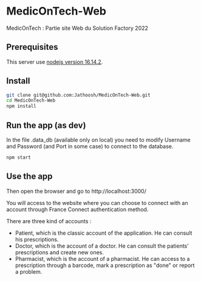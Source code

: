 # MedicOnTech-Web
MedicOnTech : Partie site Web du Solution Factory 2022

## Prerequisites

This server use [nodejs version 16.14.2](https://nodejs.org/en/download/).

## Install
    
```bash
git clone git@github.com:Jathoosh/MedicOnTech-Web.git
cd MedicOnTech-Web
npm install
```

## Run the app (as dev)

In the file .data_db (available only on local) you need to modify Username and Password (and Port in some case) to connect to the database.
    
```bash
npm start
```

## Use the app

Then open the browser and go to http://localhost:3000/

You will access to the website where you can choose to connect with an account through France Connect authentication method.

There are three kind of accounts :
- Patient, which is the classic account of the application. He can consult his prescriptions.
- Doctor, which is the account of a doctor. He can consult the patients' prescriptions and create new ones.
- Pharmacist, which is the account of a pharmacist. He can access to a prescription through a barcode, mark a prescription as "done" or report a problem.
